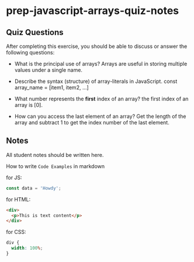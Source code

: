 # prep-javascript-arrays-quiz-notes

## Quiz Questions

After completing this exercise, you should be able to discuss or answer the following questions:

- What is the principal use of arrays?
  Arrays are useful in storing multiple values under a single name.

- Describe the syntax (structure) of array-literals in JavaScript.
  const array_name = [item1, item2, ...]

- What number represents the **first** index of an array?
  the first index of an array is [0].

- How can you access the last element of an array?
  Get the length of the array and subtract 1 to get the index number of the last element.

## Notes

All student notes should be written here.

How to write `Code Examples` in markdown

for JS:

```javascript
const data = 'Howdy';
```

for HTML:

```html
<div>
  <p>This is text content</p>
</div>
```

for CSS:

```css
div {
  width: 100%;
}
```
